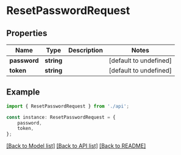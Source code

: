 # ResetPasswordRequest


## Properties

Name | Type | Description | Notes
------------ | ------------- | ------------- | -------------
**password** | **string** |  | [default to undefined]
**token** | **string** |  | [default to undefined]

## Example

```typescript
import { ResetPasswordRequest } from './api';

const instance: ResetPasswordRequest = {
    password,
    token,
};
```

[[Back to Model list]](../README.md#documentation-for-models) [[Back to API list]](../README.md#documentation-for-api-endpoints) [[Back to README]](../README.md)

